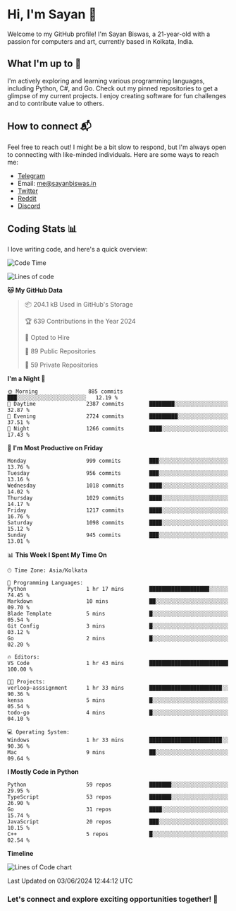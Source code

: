 # Hi, I'm Sayan 👋

Welcome to my GitHub profile! I'm Sayan Biswas, a 21-year-old with a passion for computers and art, currently based in Kolkata, India.

## What I'm up to 🚀

I'm actively exploring and learning various programming languages, including Python, C#, and Go. Check out my pinned repositories to get a glimpse of my current projects. I enjoy creating software for fun challenges and to contribute value to others.

## How to connect 📬

Feel free to reach out! I might be a bit slow to respond, but I'm always open to connecting with like-minded individuals. Here are some ways to reach me:

- [Telegram](https://t.me/dank_as_fuck)
- Email: [me@sayanbiswas.in](mailto:me@sayanbiswas.in)
- [Twitter](https://twitter.com/TheDankDel)
- [Reddit](https://www.reddit.com/user/dank_as_fuck_/)
- [Discord](https://discordapp.com/users/506536929152466945)

## Coding Stats 📊

I love writing code, and here's a quick overview:

<!--START_SECTION:waka-->
![Code Time](http://img.shields.io/badge/Code%20Time-1%2C624%20hrs%2023%20mins-blue)

![Lines of code](https://img.shields.io/badge/From%20Hello%20World%20I%27ve%20Written-5.7%20million%20lines%20of%20code-blue)

**🐱 My GitHub Data** 

> 📦 204.1 kB Used in GitHub's Storage 
 > 
> 🏆 639 Contributions in the Year 2024
 > 
> 💼 Opted to Hire
 > 
> 📜 89 Public Repositories 
 > 
> 🔑 59 Private Repositories 
 > 
**I'm a Night 🦉** 

```text
🌞 Morning                885 commits         ███░░░░░░░░░░░░░░░░░░░░░░   12.19 % 
🌆 Daytime                2387 commits        ████████░░░░░░░░░░░░░░░░░   32.87 % 
🌃 Evening                2724 commits        █████████░░░░░░░░░░░░░░░░   37.51 % 
🌙 Night                  1266 commits        ████░░░░░░░░░░░░░░░░░░░░░   17.43 % 
```
📅 **I'm Most Productive on Friday** 

```text
Monday                   999 commits         ███░░░░░░░░░░░░░░░░░░░░░░   13.76 % 
Tuesday                  956 commits         ███░░░░░░░░░░░░░░░░░░░░░░   13.16 % 
Wednesday                1018 commits        ████░░░░░░░░░░░░░░░░░░░░░   14.02 % 
Thursday                 1029 commits        ████░░░░░░░░░░░░░░░░░░░░░   14.17 % 
Friday                   1217 commits        ████░░░░░░░░░░░░░░░░░░░░░   16.76 % 
Saturday                 1098 commits        ████░░░░░░░░░░░░░░░░░░░░░   15.12 % 
Sunday                   945 commits         ███░░░░░░░░░░░░░░░░░░░░░░   13.01 % 
```


📊 **This Week I Spent My Time On** 

```text
🕑︎ Time Zone: Asia/Kolkata

💬 Programming Languages: 
Python                   1 hr 17 mins        ███████████████████░░░░░░   74.45 % 
Markdown                 10 mins             ██░░░░░░░░░░░░░░░░░░░░░░░   09.70 % 
Blade Template           5 mins              █░░░░░░░░░░░░░░░░░░░░░░░░   05.54 % 
Git Config               3 mins              █░░░░░░░░░░░░░░░░░░░░░░░░   03.12 % 
Go                       2 mins              █░░░░░░░░░░░░░░░░░░░░░░░░   02.20 % 

🔥 Editors: 
VS Code                  1 hr 43 mins        █████████████████████████   100.00 % 

🐱‍💻 Projects: 
verloop-asssignment      1 hr 33 mins        ███████████████████████░░   90.36 % 
kensa                    5 mins              █░░░░░░░░░░░░░░░░░░░░░░░░   05.54 % 
todo-go                  4 mins              █░░░░░░░░░░░░░░░░░░░░░░░░   04.10 % 

💻 Operating System: 
Windows                  1 hr 33 mins        ███████████████████████░░   90.36 % 
Mac                      9 mins              ██░░░░░░░░░░░░░░░░░░░░░░░   09.64 % 
```

**I Mostly Code in Python** 

```text
Python                   59 repos            ███████░░░░░░░░░░░░░░░░░░   29.95 % 
TypeScript               53 repos            ███████░░░░░░░░░░░░░░░░░░   26.90 % 
Go                       31 repos            ████░░░░░░░░░░░░░░░░░░░░░   15.74 % 
JavaScript               20 repos            ███░░░░░░░░░░░░░░░░░░░░░░   10.15 % 
C++                      5 repos             █░░░░░░░░░░░░░░░░░░░░░░░░   02.54 % 
```



**Timeline**

![Lines of Code chart](https://raw.githubusercontent.com/Dank-del/Dank-del/main/assets/bar_graph.png)


 Last Updated on 03/06/2024 12:44:12 UTC
<!--END_SECTION:waka-->

### Let's connect and explore exciting opportunities together! 🚀
